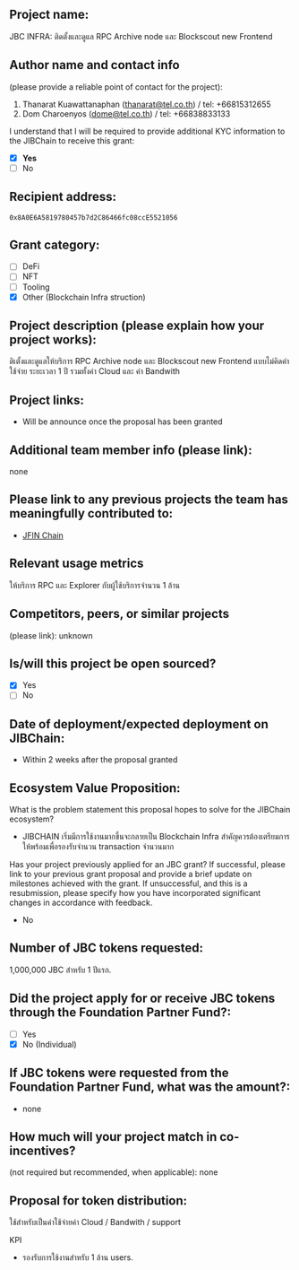 ## Project name:
JBC INFRA: ติดตั้งและดูแล RPC Archive node และ Blockscout new Frontend

## Author name and contact info 
(please provide a reliable point of contact for the project):
1. Thanarat Kuawattanaphan (thanarat@tel.co.th) / tel: +66815312655
2. Dom Charoenyos (dome@tel.co.th) / tel: +66838833133

I understand that I will be required to provide additional KYC information to the JIBChain  to receive this grant: 
- [x] **Yes**
- [ ] No

## Recipient address:
`0x8A0E6A5819780457b7d2C86466fc08ccE5521056`

## Grant category: 
- [ ] DeFi
- [ ] NFT
- [ ] Tooling
- [x] Other (Blockchain Infra struction)

## Project description (please explain how your project works):
 ติเตั้งและดูแลให้บริการ RPC Archive node และ Blockscout new Frontend แบบไม่คิดค่าใช้จ่าย ระยะเวลา 1 ปี รวมทั้งค่า Cloud และ ค่า Bandwith 

## Project links:

* Will be announce once the proposal has been granted

## Additional team member info (please link):
none

## Please link to any previous projects the team has meaningfully contributed to:
- [JFIN Chain](https://jfinchain.com/)

## Relevant usage metrics 
 ให้บริการ RPC และ Explorer กับผู้ใช้บริการจำนวน 1 ล้าน

## Competitors, peers, or similar projects 
(please link): unknown

## Is/will this project be open sourced? 
- [x] Yes
- [ ] No

## Date of deployment/expected deployment on JIBChain:
- Within 2 weeks after the proposal granted

## Ecosystem Value Proposition:

What is the problem statement this proposal hopes to solve for the JIBChain ecosystem?
- JIBCHAIN เริ่มมีการใช้งานมากขึ้นจะกลายเป็น Blockchain Infra สำคัญควรต้องเตรียมการให้พร้อมเพื่อรองรับจำนวน transaction จำนวนมาก



Has your project previously applied for an JBC grant? If successful, please link to your previous grant proposal and provide a brief update on milestones achieved with the grant. If unsuccessful, and this is a resubmission, please specify how you have incorporated significant changes in accordance with feedback.
- No 


## Number of JBC tokens requested:

1,000,000 JBC สำหรับ 1 ปีแรก.

## Did the project apply for or receive JBC tokens through the Foundation Partner Fund?:
- [ ] Yes
- [x] No (Individual)

## If JBC tokens were requested from the Foundation Partner Fund, what was the amount?:
- none

## How much will your project match in co-incentives? 
(not required but recommended, when applicable): none

## Proposal for token distribution:

ใช้สำหรับเป็นค่าใช้จ่ายค่า Cloud / Bandwith / support

KPI
- รองรับการใช้งานสำหรับ 1 ล้าน users.
